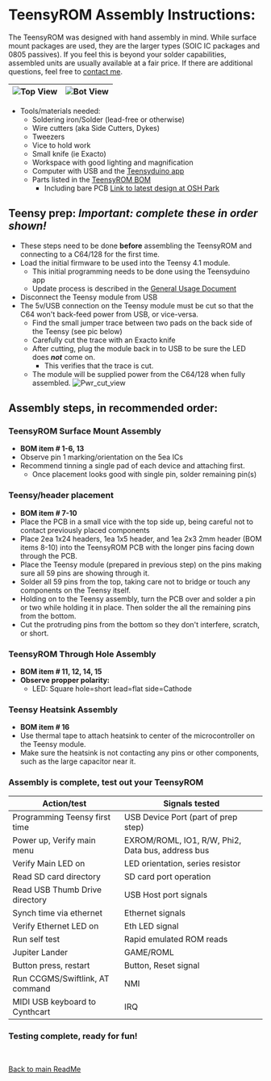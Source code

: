 # TeensyROM Assembly Instructions:

The TeensyROM was designed with hand assembly in mind. While surface mount packages are used, they are the larger types (SOIC IC packages and 0805 passives).  If you feel this is beyond your solder capabilities, assembled units are usually available at a fair price. If there are additional questions, feel free to [contact me](mailto:travis@sensoriumembedded.com).

| ![Top View](../media/v0.3/v0.3_top.png) | ![Bot View](../media/v0.3/v0.3_Bot.png) |
|--|--|

- Tools/materials needed: 
  - Soldering iron/Solder (lead-free or otherwise)
  - Wire cutters (aka Side Cutters, Dykes)
  - Tweezers
  - Vice to hold work
  - Small knife (ie Exacto)
  - Workspace with good lighting and magnification
  - Computer with USB and the [Teensyduino app](https://www.pjrc.com/teensy/td_download.html)
  - Parts listed in the [TeensyROM BOM](https://github.com/SensoriumEmbedded/TeensyROM/raw/main/PCB/v0.3/TeensyROM%20v0.3%20BOM.xlsx)
    - Including bare PCB [Link to latest design at OSH Park](https://oshpark.com/shared_projects/klnNznNJ)

## Teensy prep: *Important: complete these in order shown!*  
- These steps need to be done **before** assembling the TeensyROM and connecting to a C64/128 for the first time.
- Load the initial firmware to be used into the Teensy 4.1 module. 
  - This initial programming needs to be done using the Teensyduino app
  - Update process is described in the [General Usage Document](/docs/General_Usage.md)
- Disconnect the Teensy module from USB
- The 5v/USB connection on the Teensy module must be cut so that the C64 won't back-feed power from USB, or vice-versa.
  - Find the small jumper trace between two pads on the back side of the Teensy (see pic below)
  - Carefully cut the trace with an Exacto knife
  - After cutting, plug the module back in to USB to be sure the LED does ***not*** come on.
    - This verifies that the trace is cut.
  - The module will be supplied power from the C64/128 when fully assembled.
![Pwr_cut_view](/media/Teensy/T41_pwr_cut.jpg)

## Assembly steps, in recommended order:
### TeensyROM Surface Mount Assembly
- **BOM item # 1-6, 13**
- Observe pin 1 marking/orientation on the 5ea ICs
- Recommend tinning a single pad of each device and attaching first.
  - Once placement looks good with single pin, solder remaining pin(s)  

### Teensy/header placement
- **BOM item # 7-10**
- Place the PCB in a small vice with the top side up, being careful not to contact previously placed components
- Place 2ea 1x24 headers, 1ea 1x5 header, and 1ea 2x3 2mm header (BOM items 8-10) into the TeensyROM PCB with the longer pins facing down through the PCB.
- Place the Teensy module (prepared in previous step) on the pins making sure all 59 pins are showing through it.
- Solder all 59 pins from the top, taking care not to bridge or touch any components on the Teensy itself.
- Holding on to the Teensy assembly, turn the PCB over and solder a pin or two while holding it in place.  Then solder the all the remaining pins from the bottom.
- Cut the protruding pins from the bottom so they don't interfere, scratch, or short.

### TeensyROM Through Hole Assembly
- **BOM item # 11, 12, 14, 15**
- **Observe propper polarity:**
  - LED: Square hole=short lead=flat side=Cathode
  
### Teensy Heatsink Assembly
- **BOM item # 16**
- Use thermal tape to attach heatsink to center of the microcontroller on the Teensy module.
- Make sure the heatsink is not contacting any pins or other components, such as the large capacitor near it.

### Assembly is complete, test out your TeensyROM

| Action/test                       | Signals tested                                    |
|--|--|
| Programming Teensy first time	   | USB Device Port (part of prep step)               |
| Power up, Verify main menu	      | EXROM/ROML, IO1, R/W, Phi2, Data bus, address bus |
| Verify Main LED on	               | LED orientation, series resistor                  |
| Read SD card directory	         | SD card port operation                            |
| Read USB Thumb Drive directory	   | USB Host port signals                             |
| Synch time via ethernet	         | Ethernet signals                                  |
| Verify Ethernet LED on	         | Eth LED signal                                    |
| Run self test	                  | Rapid emulated ROM reads                          |
| Jupiter Lander	                  | GAME/ROML                                         |
| Button press, restart	            | Button, Reset signal                              |
| Run CCGMS/Swiftlink, AT command	| NMI                                               |
| MIDI USB keyboard to Cynthcart	   | IRQ                                               |

### **Testing complete, ready for fun!**

<br>

[Back to main ReadMe](/README.md)
